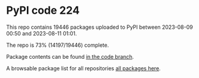 # PyPI code 224

This repo contains 19446 packages uploaded to PyPI between 
2023-08-09 00:50 and 2023-08-11 01:01.

The repo is 73% (14197/19446) complete.

Package contents can be found [in the code branch](https://github.com/pypi-data/pypi-mirror-224/tree/code/packages).

A browsable package list for all repositories [all packages here](https://pypi-data.github.io/website/repositories/pypi-mirror-224).


